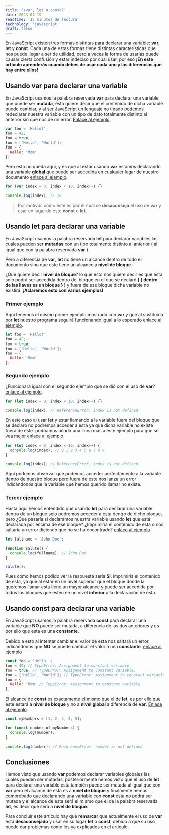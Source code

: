 ```yaml
---
title: '¿var, let o const?'
date: 2023-01-19
readTime: '15 minutos de lectura'
technology: 'javascript'
draft: false
---
```


En JavaScript existen tres formas distintas para declarar una variable: **var**, **let** y **const**. Cada una de estas formas tiene distintas características que nos puede llegar a ser de utilidad, pero a veces la forma de usarlas puede causar cierta confusión y estar indeciso por cual usar, por eso **¡En este artículo aprenderás cuando debes de usar cada uno y las diferencias que hay entre ellos!**

## Usando **var** para declarar una variable

En JavaScript usamos la palabra reservada **var** para declarar una variable que puede ser **mutada**, esto quiere decir que el contenido de dicha variable puede cambiar, y al ser JavaScript un lenguaje no tipado podemos redeclarar nuestra variable con un tipo de dato totalmente distinto al anterior sin que nos de un error. [Enlace al ejemplo](https://dinamicjs.netlify.app/dmFyIGZvbyA9ICJIZWxsbyEiDQpmb28gPSA0Mg0KZm9vID0gdHJ1ZQ0KZm9vID0gWyJIZWxsbyIsICJXb3JsZCJdDQpmb28gPSB7DQogICAgSGVsbG86ICJNb20iDQp9DQoNCmNvbnNvbGUubG9nKGZvbyk7).

```javascript
var foo = 'Hello!';
foo = 42;
foo = true;
foo = ['Hello', 'World'];
foo = {
  Hello: 'Mom'
};
```

Pero esto no queda aquí, y es que al estar usando **var** estamos declarando una variable **global** que puede ser accedida en cualquier lugar de nuestro documento [enlace al ejemplo](https://dinamicjs.netlify.app/Zm9yICh2YXIgaW5kZXggPSAwOyBpbmRleCA8IDEwOyBpbmRleCsrKSB7DQogICAgDQp9DQoNCmNvbnNvbGUubG9nKGluZGV4KTs=).

```javascript
for (var index = 0; index < 10; index++) {}

console.log(index); // 10
```

> Por motivos como este es por el cual se **desaconseja** el uso de **var** y usar en lugar de este
> **const** o **let**.

## Usando **let** para declarar una variable

En JavaScript usamos la palabra reservada **let** para declarar variables las cuales pueden ser **mutadas** con un tipo totalmente distinto al anterior ( al igual que con la palabra reservada **var** ).

Pero a diferencia de **var**, **let** no tiene un alcance dentro de todo el documento sino que este tiene un alcance a **nivel de bloque**.

¿Que quiere decir **nivel de bloque**? lo que esto nos quiere decir es que esta solo podrá ser accedida dentro del bloque en el que se declaró **( { dentro de las llaves es un bloque } )**
y fuera de ese bloque dicha variable no existirá. **¡Aclaremos esto con varios ejemplos!**

### Primer ejemplo

Aquí tenemos el mismo primer ejemplo mostrado con **var** y que al sustituirla por **let** nuestro programa seguirá funcionando igual a lo esperado [enlace al ejemplo](https://dinamicjs.netlify.app/bGV0IGZvbyA9ICJIZWxsbyEiDQpmb28gPSA0Mg0KZm9vID0gdHJ1ZQ0KZm9vID0gWyJIZWxsbyIsICJXb3JsZCJdDQpmb28gPSB7DQogICAgSGVsbG86ICJNb20iDQp9).

```javascript
let foo = 'Hello!';
foo = 42;
foo = true;
foo = ['Hello', 'World'];
foo = {
  Hello: 'Mom'
};
```

### Segundo ejemplo

¿Funcionara igual con el segundo ejemplo que se dió con el uso de **var**? [enlace al ejemplo](https://dinamicjs.netlify.app/Zm9yIChsZXQgaW5kZXggPSAwOyBpbmRleCA8IDEwOyBpbmRleCsrKSB7DQogICAgDQp9DQoNCmNvbnNvbGUubG9nKGluZGV4KTsgLy8gUmVmZXJlbmNlRXJyb3I6IGluZGV4IGlzIG5vdCBkZWZpbmVk).

```javascript
for (let index = 0; index < 10; index++) {}

console.log(index); // ReferenceError: index is not defined
```

En este caso al usar **let** y estar llamando a la variable fuera del bloque que se declaró no podremos acceder a esta ya que dicha variable no existe fuera de este.
podríamos añadir una linea más a este ejemplo para que se vea mejor [enlace al ejemplo](https://dinamicjs.netlify.app/Zm9yIChsZXQgaW5kZXggPSAwOyBpbmRleCA8IDEwOyBpbmRleCsrKSB7DQogICAgY29uc29sZS5sb2coaW5kZXgpOyAvLyAwIDEgMiAzIDQgNSA2IDcgOCA5DQp9DQoNCmNvbnNvbGUubG9nKGluZGV4KTsgLy8gUmVmZXJlbmNlRXJyb3I6IGluZGV4IGlzIG5vdCBkZWZpbmVk)

```javascript
for (let index = 0; index < 10; index++) {
  console.log(index); // 0 1 2 3 4 5 6 7 8 9
}

console.log(index); // ReferenceError: index is not defined
```

Aquí podemos observar que podemos acceder perfectamente a la variable dentro de nuestro bloque pero fuera de este nos lanza un error indicándonos que la variable que hemos querido llamar no existe.

### Tercer ejemplo

Hasta aquí hemos entendido que usando **let** para declarar una variable dentro de un bloque solo podremos acceder a esta dentro de dicho bloque, pero ¿Que pasaría si declaramos nuestra variable usando **let** que está declarada por encima de ese bloque? ¿Imprimiría el contenido de esta o nos saltaría un error diciendo que no se ha encontrado? [enlace al ejemplo](https://dinamicjs.netlify.app/bGV0IGZ1bGxuYW1lID0gJ0pvaG4gRG9lJzsNCg0KZnVuY3Rpb24gc2FsdXRlKCkgew0KICBjb25zb2xlLmxvZyhmdWxsbmFtZSk7IC8vIEpvaG4gRG9lDQp9DQoNCnNhbHV0ZSgpOw==)

```javascript
let fullname = 'John Doe';

function salute() {
  console.log(fullname); // John Doe
}

salute();
```

Pues como hemos podido ver la respuesta seria **SI**, imprimiría el contenido de esta, ya que al estar en un nivel superior que el bloque donde la queremos llamar esta tiene un mayor alcance y puede ser accedida por todos los bloques que estén en un nivel **inferior** a la declaración de esta.

## Usando **const** para declarar una variable

En JavaScript usamos la palabra reservada **const** para declarar una variable que **NO** puede ser mutada, a diferencia de las dos anteriores y es por ello que esta es una **constante**.

Debido a esto al intentar cambiar el valor de esta nos saltará un error indicándonos que **NO** se puede cambiar el valor a una **constante**. [enlace al ejemplo](https://dinamicjs.netlify.app/Y29uc3QgZm9vID0gIkhlbGxvISI7DQpmb28gPSA0MjsgLy8gVHlwZUVycm9yOiBBc3NpZ25tZW50IHRvIGNvbnN0YW50IHZhcmlhYmxlLg0KZm9vID0gdHJ1ZTsgLy8gVHlwZUVycm9yOiBBc3NpZ25tZW50IHRvIGNvbnN0YW50IHZhcmlhYmxlLg0KZm9vID0gWyJIZWxsbyIsICJXb3JsZCJdOyAvLyBUeXBlRXJyb3I6IEFzc2lnbm1lbnQgdG8gY29uc3RhbnQgdmFyaWFibGUuDQpmb28gPSB7IA0KICAgIEhlbGxvOiAiTW9tIiAvLyBUeXBlRXJyb3I6IEFzc2lnbm1lbnQgdG8gY29uc3RhbnQgdmFyaWFibGUuDQp9)

```javascript
const foo = 'Hello!';
foo = 42; // TypeError: Assignment to constant variable.
foo = true; // TypeError: Assignment to constant variable.
foo = ['Hello', 'World']; // TypeError: Assignment to constant variable.
foo = {
  Hello: 'Mom' // TypeError: Assignment to constant variable.
};
```

El alcance de **const** es exactamente el mismo que el de **let**, es por ello que este estará a **nivel de bloque** y no a **nivel global** a diferencia de **var**. [Enlace al ejemplo](https://dinamicjs.netlify.app/Y29uc3QgbXlOdW1iZXJzID0gWzEsIDIsIDMsIDQsIDVdOw0KDQpmb3IgKGNvbnN0IG51bWJlciBvZiBteU51bWJlcnMpIHsNCiAgICBjb25zb2xlLmxvZyhudW1iZXIpOw0KfQ0KDQpjb25zb2xlLmxvZyhudW1iZXIpOyAvLyBSZWZlcmVuY2VFcnJvcjogbnVtYmVyIGlzIG5vdCBkZWZpbmVk)

```javascript
const myNumbers = [1, 2, 3, 4, 5];

for (const number of myNumbers) {
  console.log(number);
}

console.log(number); // ReferenceError: number is not defined
```

## Conclusiones

Hemos visto que usando **var** podemos declarar variables globales las cuales pueden ser mutadas, posteriormente hemos visto que el uso de **let** para declarar una variable esta también puede ser mutada al igual que con **var** pero el alcance de esta es a **nivel de bloque** y finalmente hemos comprobado que declarando una variable con **const** esta no podrá ser mutada y el alcance de esta será el mismo que el de la palabra reservada **let**, es decir que será a **nivel de bloque**.

Para concluir este articulo hay que **remarcar** que actualmente el uso de **var** está **desaconsejado** y usar en su lugar **let** o **const**, debido a que su uso puede dar problemas como los ya explicados en el articulo.
